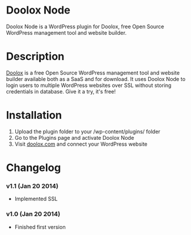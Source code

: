 Doolox Node
===========

Doolox Node is a WordPress plugin for Doolox, free Open Source WordPress management tool and website builder.

Description
===========
[Doolox](https://www.doolox.com/) is a free Open Source WordPress management tool and website builder available both as a SaaS and for download. It uses Doolox Node to login users to multiple WordPress websites over SSL without storing credentials in database. Give it a try, it's free!

Installation
============
1. Upload the plugin folder to your /wp-content/plugins/ folder
2. Go to the Plugins page and activate Doolox Node
3. Visit [doolox.com](https://www.doolox.com/) and connect your WordPress website

Changelog
=========
### v1.1 (Jan 20 2014) ###

* Implemented SSL

### v1.0 (Jan 20 2014) ###

* Finished first version